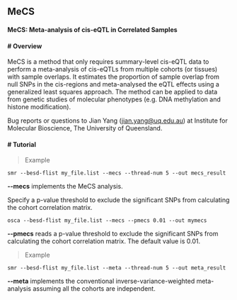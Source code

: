 
## MeCS

#### MeCS: Meta-analysis of cis-eQTL in Correlated Samples

#### \# Overview

MeCS is a method that only requires summary-level cis-eQTL data to
perform a meta-analysis of cis-eQTLs from multiple cohorts (or tissues)
with sample overlaps. It estimates the proportion of sample overlap from
null SNPs in the cis-regions and meta-analysed the eQTL effects using a
generalized least squares approach. The method can be applied to data
from genetic studies of molecular phenotypes (e.g. DNA methylation and
histone modification).

Bug reports or questions to Jian Yang (<jian.yang@uq.edu.au>) at
Institute for Molecular Bioscience, The University of Queensland.

#### \# Tutorial

>Example

```
smr --besd-flist my_file.list --mecs --thread-num 5 --out mecs_result 
```

**\--mecs** implements the MeCS analysis.

Specify a p-value threshold to exclude the significant SNPs from calculating the cohort correlation matrix.
```
osca --besd-flist my_file.list --mecs --pmecs 0.01 --out mymecs
```
**\--pmecs** reads a p-value threshold to exclude the significant SNPs from calculating the cohort correlation matrix. The default value is 0.01. 



>Example

```
smr --besd-flist my_file.list --meta --thread-num 5 --out meta_result 
```
**\--meta** implements the conventional inverse-variance-weighted meta-analysis assuming all the cohorts are independent.
